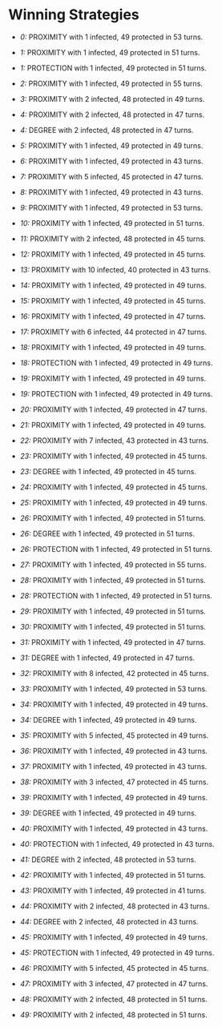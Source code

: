 # Winning Strategies

* _0:_ PROXIMITY with 1 infected, 49 protected in 53 turns.


* _1:_ PROXIMITY with 1 infected, 49 protected in 51 turns.


* _1:_ PROTECTION with 1 infected, 49 protected in 51 turns.


* _2:_ PROXIMITY with 1 infected, 49 protected in 55 turns.


* _3:_ PROXIMITY with 2 infected, 48 protected in 49 turns.


* _4:_ PROXIMITY with 2 infected, 48 protected in 47 turns.


* _4:_ DEGREE with 2 infected, 48 protected in 47 turns.


* _5:_ PROXIMITY with 1 infected, 49 protected in 49 turns.


* _6:_ PROXIMITY with 1 infected, 49 protected in 43 turns.


* _7:_ PROXIMITY with 5 infected, 45 protected in 47 turns.


* _8:_ PROXIMITY with 1 infected, 49 protected in 43 turns.


* _9:_ PROXIMITY with 1 infected, 49 protected in 53 turns.


* _10:_ PROXIMITY with 1 infected, 49 protected in 51 turns.


* _11:_ PROXIMITY with 2 infected, 48 protected in 45 turns.


* _12:_ PROXIMITY with 1 infected, 49 protected in 45 turns.


* _13:_ PROXIMITY with 10 infected, 40 protected in 43 turns.


* _14:_ PROXIMITY with 1 infected, 49 protected in 49 turns.


* _15:_ PROXIMITY with 1 infected, 49 protected in 45 turns.


* _16:_ PROXIMITY with 1 infected, 49 protected in 47 turns.


* _17:_ PROXIMITY with 6 infected, 44 protected in 47 turns.


* _18:_ PROXIMITY with 1 infected, 49 protected in 49 turns.


* _18:_ PROTECTION with 1 infected, 49 protected in 49 turns.


* _19:_ PROXIMITY with 1 infected, 49 protected in 49 turns.


* _19:_ PROTECTION with 1 infected, 49 protected in 49 turns.


* _20:_ PROXIMITY with 1 infected, 49 protected in 47 turns.


* _21:_ PROXIMITY with 1 infected, 49 protected in 49 turns.


* _22:_ PROXIMITY with 7 infected, 43 protected in 43 turns.


* _23:_ PROXIMITY with 1 infected, 49 protected in 45 turns.


* _23:_ DEGREE with 1 infected, 49 protected in 45 turns.


* _24:_ PROXIMITY with 1 infected, 49 protected in 45 turns.


* _25:_ PROXIMITY with 1 infected, 49 protected in 49 turns.


* _26:_ PROXIMITY with 1 infected, 49 protected in 51 turns.


* _26:_ DEGREE with 1 infected, 49 protected in 51 turns.


* _26:_ PROTECTION with 1 infected, 49 protected in 51 turns.


* _27:_ PROXIMITY with 1 infected, 49 protected in 55 turns.


* _28:_ PROXIMITY with 1 infected, 49 protected in 51 turns.


* _28:_ PROTECTION with 1 infected, 49 protected in 51 turns.


* _29:_ PROXIMITY with 1 infected, 49 protected in 51 turns.


* _30:_ PROXIMITY with 1 infected, 49 protected in 51 turns.


* _31:_ PROXIMITY with 1 infected, 49 protected in 47 turns.


* _31:_ DEGREE with 1 infected, 49 protected in 47 turns.


* _32:_ PROXIMITY with 8 infected, 42 protected in 45 turns.


* _33:_ PROXIMITY with 1 infected, 49 protected in 53 turns.


* _34:_ PROXIMITY with 1 infected, 49 protected in 49 turns.


* _34:_ DEGREE with 1 infected, 49 protected in 49 turns.


* _35:_ PROXIMITY with 5 infected, 45 protected in 49 turns.


* _36:_ PROXIMITY with 1 infected, 49 protected in 43 turns.


* _37:_ PROXIMITY with 1 infected, 49 protected in 43 turns.


* _38:_ PROXIMITY with 3 infected, 47 protected in 45 turns.


* _39:_ PROXIMITY with 1 infected, 49 protected in 49 turns.


* _39:_ DEGREE with 1 infected, 49 protected in 49 turns.


* _40:_ PROXIMITY with 1 infected, 49 protected in 43 turns.


* _40:_ PROTECTION with 1 infected, 49 protected in 43 turns.


* _41:_ DEGREE with 2 infected, 48 protected in 53 turns.


* _42:_ PROXIMITY with 1 infected, 49 protected in 51 turns.


* _43:_ PROXIMITY with 1 infected, 49 protected in 41 turns.


* _44:_ PROXIMITY with 2 infected, 48 protected in 43 turns.


* _44:_ DEGREE with 2 infected, 48 protected in 43 turns.


* _45:_ PROXIMITY with 1 infected, 49 protected in 49 turns.


* _45:_ PROTECTION with 1 infected, 49 protected in 49 turns.


* _46:_ PROXIMITY with 5 infected, 45 protected in 45 turns.


* _47:_ PROXIMITY with 3 infected, 47 protected in 47 turns.


* _48:_ PROXIMITY with 2 infected, 48 protected in 51 turns.


* _49:_ PROXIMITY with 2 infected, 48 protected in 51 turns.


